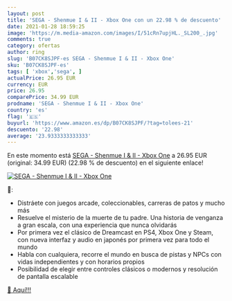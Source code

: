 ```yaml
---
layout: post
title: 'SEGA - Shenmue I & II - Xbox One con un 22.98 % de descuento'
date: 2021-01-28 18:59:25
image: 'https://m.media-amazon.com/images/I/51cRn7upjHL._SL200_.jpg'
comments: true
category: ofertas
author: ring
slug: 'B07CK8SJPF-es SEGA - Shenmue I & II - Xbox One'
sku: 'B07CK8SJPF-es'
tags: [ 'xbox','sega', ]
actualPrice: 26.95 EUR
currency: EUR
price: 26.95
comparePrice: 34.99 EUR
prodname: 'SEGA - Shenmue I & II - Xbox One'
country: 'es'
flag: '🇪🇸'
buyurl: 'https://www.amazon.es/dp/B07CK8SJPF/?tag=tolees-21'
descuento: '22.98'
average: '23.9333333333333'
---
```


En este momento está [SEGA - Shenmue I & II - Xbox One](https://www.amazon.es/dp/B07CK8SJPF/?tag=tolees-21) a 26.95 EUR (original: 34.99 EUR) (22.98 %  de descuento) en el siguiente enlace!

[![SEGA - Shenmue I & II - Xbox One](https://m.media-amazon.com/images/I/51cRn7upjHL._SL200_.jpg)](https://www.amazon.es/dp/B07CK8SJPF/?tag=tolees-21)

🔎:

- Distráete con juegos arcade, coleccionables, carreras de patos y mucho más
- Resuelve el misterio de la muerte de tu padre. Una historia de venganza a gran escala, con una experiencia que nunca olvidarás
- Por primera vez el clásico de Dreamcast en PS4, Xbox One y Steam, con nueva interfaz y audio en japonés por primera vez para todo el mundo
- Habla con cualquiera, recorre el mundo en busca de pistas y NPCs con vidas independientes y con horarios propios
- Posibilidad de elegir entre controles clásicos o modernos y resolución de pantalla escalable

[🛒 Aquí!!!](https://www.amazon.es/dp/B07CK8SJPF/?tag=tolees-21)
